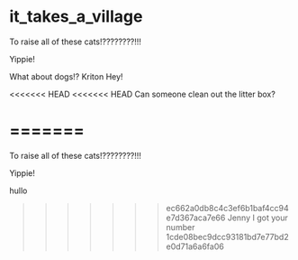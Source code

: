 # it_takes_a_village
To raise all of these cats!????????!!!

Yippie!

What about dogs!?
Kriton 
Hey! 

<<<<<<< HEAD
<<<<<<< HEAD
Can someone clean out the litter box?

=======
=======
To raise all of these cats!????????!!!

Yippie!

hullo
 
>>>>>>> ec662a0db8c4c3ef6b1baf4cc94e7d367aca7e66
Jenny I got your number
>>>>>>> 1cde08bec9dcc93181bd7e77bd2e0d71a6a6fa06
